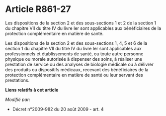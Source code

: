 # Article R861-27

Les dispositions de la section 2 et des sous-sections 1 et 2 de la section 1 du chapitre VII du titre IV du livre Ier sont
applicables aux bénéficiaires de la protection complémentaire en matière de santé. 

Les dispositions de la section 2 et des sous-sections 1, 4, 5 et 6 de la section 1 du chapitre VII du titre IV du livre Ier
sont applicables aux professionnels et établissements de santé, ou toute autre personne physique ou morale autorisée à
dispenser des soins, à réaliser une prestation de service ou des analyses de biologie médicale ou à délivrer des produits ou
dispositifs médicaux, recevant des bénéficiaires de la protection complémentaire en matière de santé ou leur servant des
prestations.

**Liens relatifs à cet article**

_Modifié par_:

  - Décret n°2009-982 du 20 août 2009 - art. 4
